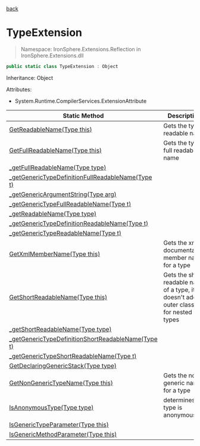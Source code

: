 ﻿[back](/IronSphere.Extensions/types)

# TypeExtension

> Namespace: IronSphere.Extensions.Reflection in  IronSphere.Extensions.dll



```csharp
public static class TypeExtension : Object
```
Inheritance: Object



Attributes:
        
* System.Runtime.CompilerServices.ExtensionAttribute




| Static Method | Description |
| --- | --- |
| [GetReadableName(Type this)](TypeExtension_GetReadableName(Type)) | Gets the types readable name |
| [GetFullReadableName(Type this)](TypeExtension_GetFullReadableName(Type)) | Gets the types full readable name |
| [_getFullReadableName(Type type)](TypeExtension__getFullReadableName(Type)) |  |
| [_getGenericTypeDefinitionFullReadableName(Type t)](TypeExtension__getGenericTypeDefinitionFullReadableName(Type)) |  |
| [_getGenericArgumentString(Type arg)](TypeExtension__getGenericArgumentString(Type)) |  |
| [_getGenericTypeFullReadableName(Type t)](TypeExtension__getGenericTypeFullReadableName(Type)) |  |
| [_getReadableName(Type type)](TypeExtension__getReadableName(Type)) |  |
| [_getGenericTypeDefinitionReadableName(Type t)](TypeExtension__getGenericTypeDefinitionReadableName(Type)) |  |
| [_getGenericTypeReadableName(Type t)](TypeExtension__getGenericTypeReadableName(Type)) |  |
| [GetXmlMemberName(Type this)](TypeExtension_GetXmlMemberName(Type)) | Gets the xml-documentation member name for a type |
| [GetShortReadableName(Type this)](TypeExtension_GetShortReadableName(Type)) | Gets the short readable name of a type, it doesn&#39;t add outer classes for nested types |
| [_getShortReadableName(Type type)](TypeExtension__getShortReadableName(Type)) |  |
| [_getGenericTypeDefinitionShortReadableName(Type t)](TypeExtension__getGenericTypeDefinitionShortReadableName(Type)) |  |
| [_getGenericTypeShortReadableName(Type t)](TypeExtension__getGenericTypeShortReadableName(Type)) |  |
| [GetDeclaringGenericStack(Type type)](TypeExtension_GetDeclaringGenericStack(Type)) |  |
| [GetNonGenericTypeName(Type this)](TypeExtension_GetNonGenericTypeName(Type)) | Gets the non-generic name for a type |
| [IsAnonymousType(Type type)](TypeExtension_IsAnonymousType(Type)) | determines if a type is anonymous |
| [IsGenericTypeParameter(Type this)](TypeExtension_IsGenericTypeParameter(Type)) |  |
| [IsGenericMethodParameter(Type this)](TypeExtension_IsGenericMethodParameter(Type)) |  |
